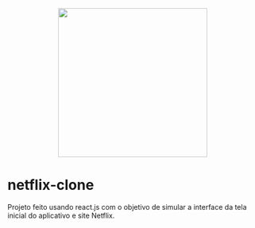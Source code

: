 <center>
	<image src="public\netflix-logo.png" style="
width: 300px;
: auto;">
</center>

# netflix-clone

Projeto feito usando react.js com o objetivo de simular a interface da tela inicial do aplicativo e site Netflix.
